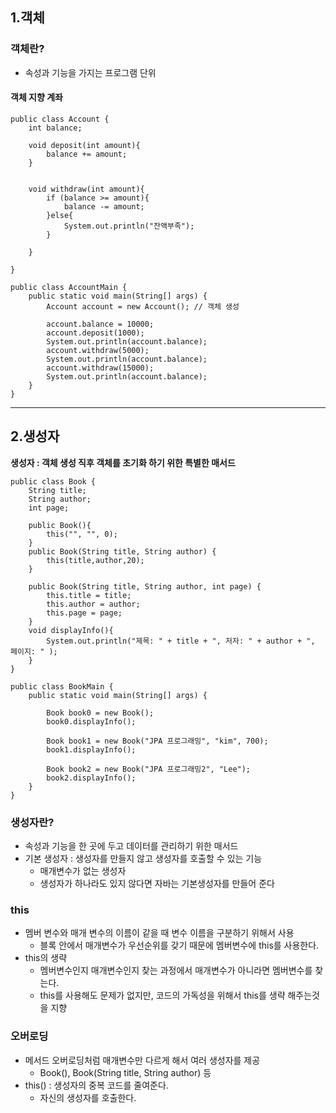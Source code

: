 ## 1.객체

### 객체란?

-   속성과 기능을 가지는 프로그램 단위

#### 객체 지향 계좌

```
public class Account {
    int balance;

    void deposit(int amount){
        balance += amount;
    }


    void withdraw(int amount){
        if (balance >= amount){
            balance -= amount;
        }else{
            System.out.println("잔액부족");
        }

    }

}
```

```
public class AccountMain {
    public static void main(String[] args) {
        Account account = new Account(); // 객체 생성

        account.balance = 10000;
        account.deposit(1000);
        System.out.println(account.balance);
        account.withdraw(5000);
        System.out.println(account.balance);
        account.withdraw(15000);
        System.out.println(account.balance);
    }
}
```

---

## 2.생성자

**생성자 : 객체 생성 직후 객체를 초기화 하기 위한 특별한 매서드**

```
public class Book {
    String title;
    String author;
    int page;

    public Book(){ 
        this("", "", 0); 
    }
    public Book(String title, String author) {
        this(title,author,20);
    }

    public Book(String title, String author, int page) {
        this.title = title;
        this.author = author;
        this.page = page;
    }
    void displayInfo(){
        System.out.println("제목: " + title + ", 저자: " + author + ", 페이지: " );
    }
}
```

```
public class BookMain {
    public static void main(String[] args) {

        Book book0 = new Book();
        book0.displayInfo();

        Book book1 = new Book("JPA 프로그래밍", "kim", 700);
        book1.displayInfo();

        Book book2 = new Book("JPA 프로그래밍2", "Lee");
        book2.displayInfo();
    }
}
```

### 생성자란?

-   속성과 기능을 한 곳에 두고 데이터를 관리하기 위한 매서드
-   기본 생성자 : 생성자를 만들지 않고 생성자를 호출할 수 있는 기능
    -   매개변수가 없는 생성자
    -   생성자가 하나라도 있지 않다면 자바는 기본생성자를 만들어 준다

### this

-   멤버 변수와 매개 변수의 이름이 같을 때 변수 이름을 구분하기 위해서 사용
    -   블록 안에서 매개변수가 우선순위를 갖기 때문에 멤버변수에 this를 사용한다.
-   this의 생략
    -   멤버변수인지 매개변수인지 찾는 과정에서 매개변수가 아니라면 멤버변수를 찾는다.
    -   this를 사용해도 문제가 없지만, 코드의 가독성을 위해서 this를 생략 해주는것을 지향

### 오버로딩

-   메서드 오버로딩처럼 매개변수만 다르게 해서 여러 생성자를 제공
    -   Book(), Book(String title, String author) 등
-   this() : 생성자의 중복 코드를 줄여준다.
    -   자신의 생성자를 호출한다.